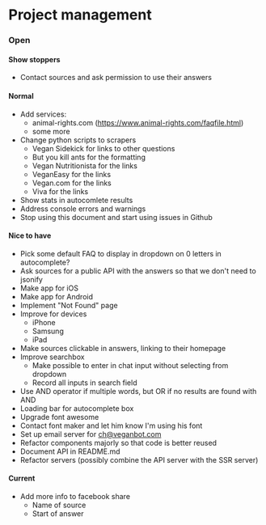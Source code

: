 # Project management

### Open

#### Show stoppers

* Contact sources and ask permission to use their answers

#### Normal

* Add services:
  * animal-rights.com (https://www.animal-rights.com/faqfile.html)
  * some more
* Change python scripts to scrapers
  * Vegan Sidekick for links to other questions
  * But you kill ants for the formatting
  * Vegan Nutritionista for the links
  * VeganEasy for the links
  * Vegan.com for the links
  * Viva for the links
* Show stats in autocomlete results
* Address console errors and warnings
* Stop using this document and start using issues in Github

#### Nice to have

* Pick some default FAQ to display in dropdown on 0 letters in autocomplete?
* Ask sources for a public API with the answers so that we don't need to jsonify
* Make app for iOS
* Make app for Android
* Implement "Not Found" page
* Improve for devices
  * iPhone
  * Samsung
  * iPad
* Make sources clickable in answers, linking to their homepage
* Improve searchbox
  * Make possible to enter in chat input without selecting from dropdown
  * Record all inputs in search field
* Use AND operator if multiple words, but OR if no results are found with AND
* Loading bar for autocomplete box
* Upgrade font awesome
* Contact font maker and let him know I'm using his font
* Set up email server for ch@veganbot.com
* Refactor components majorly so that code is better reused
* Document API in README.md
* Refactor servers (possibly combine the API server with the SSR server)

#### Current

* Add more info to facebook share
  * Name of source
  * Start of answer
